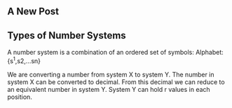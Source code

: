 ## A New Post

## Types of Number Systems

A number system is a combination of an ordered set of symbols:
Alphabet: {s<sup>1</sup>,s2,...sn}

We are converting a number from system X to system Y. The number in system X can be converted to decimal. From this decimal we can reduce to an equivalent number in system Y. System Y can hold r values in each position.
